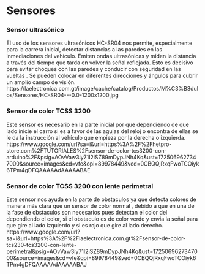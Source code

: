 <h1> Sensores</h1>
<h3>Sensor ultrasónico</h3>
El uso de los sensores ultrasónicos HC-SR04 nos permite, especialmente para la carrera inicial, detectar distancias a las paredes en las inmediaciones del vehículo. Emiten ondas ultrasónicas y miden la distancia a través del tiempo que tarda en volver la señal reflejada.
Esto es decisivo para evitar choques con las paredes y conducir con seguridad en las vueltas . Se pueden colocar  en diferentes direcciones y ángulos para cubrir un amplio campo de visión.
https://laelectronica.com.gt/image/cache/catalog/Productos/M%C3%B3dulos/Sensores/HC-SR04---0.0-1200x1200.jpg

<h3>Sensor de color TCSS 3200 </h3>
Este sensor es necesario en la parte inicial por que dependiendo de que lado inicie el carro si es a favor de las agujas del reloj o encontra  de ellas se le da la instrucción al vehículo que empieza por la derecha o izquierda.
https://www.google.com/url?sa=i&url=https%3A%2F%2Fhetpro-store.com%2FTUTORIALES%2Fsensor-de-color-tcs3200-con-arduino%2F&psig=AOvVaw3iy71I2iSZ89mDypJNh4Kq&ust=1725069627347000&source=images&cd=vfe&opi=89978449&ved=0CBQQjRxqFwoTCOiyk6TPm4gDFQAAAAAdAAAAABAE

<h3>Sensor de color TCSS 3200 con lente perimetral</h3>
Este sensor nos ayuda en la parte de obstaculos ya que detecta colores de manera más clara que un sensor de color normal , debido a que en una de la  fase de obstaculos son necesarios pues detectan el color del  dependiendo el color, si el  obstaculo  es de color verde y envia la señal para que  gire al lado izquierdo y si es rojo que gire al lado derecho.
https://www.google.com/url?sa=i&url=https%3A%2F%2Flaelectronica.com.gt%2Fsensor-de-color-tcs230-tcs3200-con-lente-perimetral&psig=AOvVaw3iy71I2iSZ89mDypJNh4Kq&ust=1725069627347000&source=images&cd=vfe&opi=89978449&ved=0CBQQjRxqFwoTCOiyk6TPm4gDFQAAAAAdAAAAABAJ
